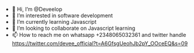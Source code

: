- 👋 Hi, I’m @Deveelop
- 👀 I’m interested in software development 
- 🌱 I’m currently learning Javascript
- 💞️ I’m looking to collaborate on Javascript learning 
- 📫 How to reach me on whatsapp +2348065032361 and twitter handle 
https://twitter.com/devee_official?t=A6GfsgUeohJb2pY_OOceEQ&s=09
<!---
Deveelop/Deveelop is a ✨ special ✨ repository because its `README.md` (this file) appears on your GitHub profile.
You can click the Preview link to take a look at your changes.
--->

